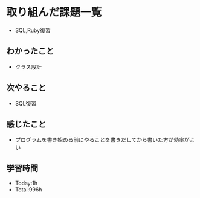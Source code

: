 # 取り組んだ課題一覧
- SQL,Ruby復習
## わかったこと
- クラス設計
## 次やること
- SQL復習
## 感じたこと
- プログラムを書き始める前にやることを書きだしてから書いた方が効率がよい
## 学習時間
- Today:1h
- Total:996h
